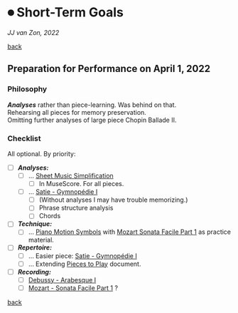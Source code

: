 ⏺ Short-Term Goals
====================

*JJ van Zon, 2022*

[back](./README.md)

Preparation for Performance on April 1, 2022
--------------------------------------------

### Philosophy

***Analyses*** rather than piece-learning. Was behind on that.  
Rehearsing all pieces for memory preservation.  
Omitting further analyses of large piece Chopin Ballade II.

### Checklist

 All optional. By priority: 

- [ ] ***Analyses:***
    - [ ] ... [Sheet Music Simplification](todo.md#2022-03-13-todo)
        - [ ] In MuseScore. For all pieces.
    - [ ] ... [Satie - Gymnopédie Ⅰ](satie-gymnopedie-1/README.md)
        - [ ] (Without analyses I may have trouble memorizing.)
        - [ ] Phrase structure analysis
        - [ ] Chords
- [ ] ***Technique:***
    - [ ] ... [Piano Motion Symbols](methods/piano-motion-symbols.md) with [Mozart Sonata Facile Part 1](mozart-sonata-facile-part-1/README.md) as practice material.
- [ ] ***Repertoire:***
    - [ ] ... Easier piece: [Satie - Gymnopédie Ⅰ](satie-gymnopedie-1/README.md)
    - [ ] ... Extending [Pieces to Play](pieces-to-play.md) document.
- [ ] ***Recording:***
    - [ ] [Debussy - Arabesque Ⅰ](debussy-arabesque-1/README.md)
    - [ ] [Mozart - Sonata Facile Part 1](mozart-sonata-facile-part-1/README.md) ?

[back](./README.md)
